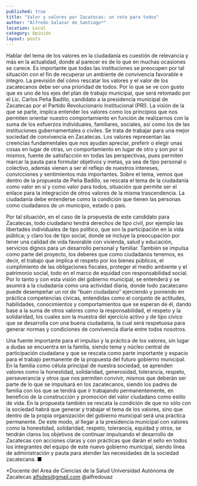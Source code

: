 ```yaml
---
published: true
title: "Valor y valores por Zacatecas: un reto para todos"
author: "Alfredo Salazar de Santiago*"
location: Local
category: Opinión
layout: posts
---
```


Hablar del tema de los valores en la ciudadanía es cuestión de relevancia y más en la actualidad, donde al parecer es de lo que en muchas ocasiones se carece. Es importante que todas las instituciones se preocupen por tal situación con el fin de recuperar un ambiente de convivencia favorable e íntegro. La previsión del cómo rescatar los valores y el valor de los zacatecanos debe ser una prioridad de todos. Por lo que se ve con gusto que es uno de los ejes del plan de trabajo municipal, que será retomado por el Lic. Carlos Peña Badillo, candidato a la presidencia municipal de Zacatecas por el Partido Revolucionario Institucional (PRI). 
La visión de la que se parte, implica entender los valores como los principios que nos permiten orientar nuestro comportamiento en función de realizarnos con la suma de los esfuerzos individuales, familiares, sociales, así como los de las instituciones gubernamentales o civiles. Se trata de trabajar para una mejor sociedad de convivencia en Zacatecas. Los valores representan las creencias fundamentales que nos ayudan apreciar, preferir o elegir unas cosas en lugar de otras, un comportamiento en lugar de otro y son por sí mismos, fuente de satisfacción en todas las perspectivas, pues permiten marcar la pauta para formular objetivos y metas, ya sea de tipo personal o colectivo, además vienen a ser el reflejo de nuestros intereses, convicciones y sentimientos más importantes.
Sobre el tema, vemos que dentro de la propuesta de Peña Badillo, se rescata el tema de la ciudadanía como valor en sí y como valor para todos, situación que permite ser el enlace para la integración de otros valores de la misma trascendencia. La ciudadanía debe entenderse como la condición que tienen las personas como ciudadanos de un municipio, estado o país. 

Por tal situación, en el caso de la propuesta de este candidato para Zacatecas, todo ciudadano tendrá derechos de tipo civil, por ejemplo las libertades individuales de tipo político, que son la participación en la vida pública; y claro los de tipo social, donde se incluye la preocupación por tener una calidad de vida favorable con vivienda, salud y educación, servicios dignos para un desarrollo personal y familiar. 
También se impulsa como parte del proyecto, los deberes que como ciudadanos tenemos, es decir, el trabajo que implica el respeto por los bienes públicos, el cumplimiento de las obligaciones fiscales, proteger el medio ambiente y el patrimonio social, todo en el marco de equidad con responsabilidad social. 
Por lo tanto y con esta visión del gobierno municipal, se entenderá y se asumirá a la ciudadanía como una actividad diaria, donde todo zacatecano puede desempeñar un rol de “buen ciudadano” ejerciendo y poniendo en práctica competencias cívicas, entendidas como el conjunto de actitudes, habilidades, conocimientos y comportamientos que se esperan de él, dando base a la suma de otros valores como la responsabilidad, el respeto y la solidaridad, los cuales son la muestra del ejercicio activo y de tipo cívico que se desarrolla con una buena ciudadanía, la cual será respetuosa para generar normas y condiciones de convivencia diaria entre todos nosotros. 

Una fuente importante para el impulso y la práctica de los valores, sin lugar a dudas se encuentra en la familia, siendo tema y núcleo central de participación ciudadana y que se rescata como parte importante y espacio para el trabajo permanente de la propuesta del futuro gobierno municipal. En la familia como célula principal de nuestra sociedad, se aprenden valores como la honestidad, solidaridad, generosidad, tolerancia, respeto, perseverancia y otros que nos permiten convivir, mismos que deberán ser parte de lo que se impulsará en los zacatecanos, siendo los padres de familia con los que se tendrá que ir trabajando permanentemente, en beneficio de la construcción y promoción del valor ciudadano como estilo de vida. 
En la propuesta también se rescata la condición de que no sólo con la sociedad habrá que generar y trabajar el tema de los valores, sino que dentro de la propia organización del gobierno municipal será una práctica permanente. De este modo, al llegar a la presidencia municipal con valores como la honestidad, solidaridad, respeto, tolerancia, equidad y otros, se tendrán claros los objetivos de continuar impulsando el desarrollo de Zacatecas con acciones claras y con prácticas que darán el sello en todos los integrantes del equipo de este nuevo gobierno municipal, siendo línea de administración y pauta para atender las necesidades de la sociedad zacatecana. ■

*Docente del Area de Ciencias de la Salud
Universidad Autónoma de Zacatecas
alfsdes@gmail.com
@alfredouaz
